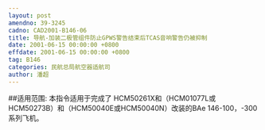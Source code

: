 ```yaml
---
layout: post
amendno: 39-3245
cadno: CAD2001-B146-06
title: 导航-加装二极管组件防止GPWS警告结束后TCAS音响警告仍被抑制
date: 2001-06-15 00:00:00 +0800
effdate: 2001-06-15 00:00:00 +0800
tag: B146
categories: 民航总局航空器适航司
author: 潘超
---
```


##适用范围:
本指令适用于完成了 HCM50261X和（HCM01077L或HCM50273B）和（HCM50040E或HCM50040N）改装的BAe 146-100，-300系列飞机。

